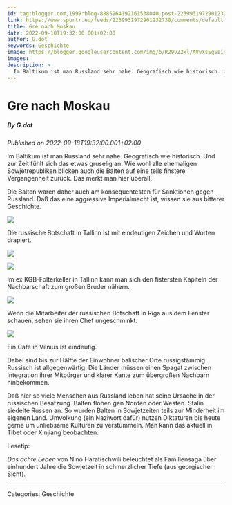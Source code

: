 ```yaml
---
id: tag:blogger.com,1999:blog-8885964192161538040.post-2239931972901232730
link: https://www.spurtr.eu/feeds/2239931972901232730/comments/default
title: Gre nach Moskau
date: 2022-09-18T19:32:00.001+02:00
author: G.dot
keywords: Geschichte
image: https://blogger.googleusercontent.com/img/b/R29vZ2xl/AVvXsEgSsixEzDtaoWVtHvriEsVZ3vyUN7hXHMNg-IlnYT-B5MEBD6nvxcsOOl54_AiJN-QoL0P5B-aBfxWbt5yYXOwmmEWfs8-qu4fz5H4LQ7_eKpDMyzS655xryBPgI0vB7IOvqpG-Fm7qvyA/s72-c/1662820866450678-0.png
images: 
description: >
  Im Baltikum ist man Russland sehr nahe. Geografisch wie historisch. Und zur Zeit fühlt sich das etwas gruselig an. Wie wohl alle ehemaligen Sowjetrepubliken blicken auch die Balten auf eine teils finstere Vergangenheit zurück. Das merkt man hier überall.Die Balten waren daher auch am konsequentesten für Sanktionen gegen Russland. Daß
---
```

# Gre nach Moskau
##### By G.dot
_Published on 2022-09-18T19:32:00.001+02:00_

Im Baltikum ist man Russland sehr nahe. Geografisch wie historisch. Und zur Zeit fühlt sich das etwas gruselig an. Wie wohl alle ehemaligen Sowjetrepubliken blicken auch die Balten auf eine teils finstere Vergangenheit zurück. Das merkt man hier überall.

Die Balten waren daher auch am konsequentesten für Sanktionen gegen Russland. Daß das eine aggressive Imperialmacht ist, wissen sie aus bitterer Geschichte.  

  

[![](https://blogger.googleusercontent.com/img/b/R29vZ2xl/AVvXsEgSsixEzDtaoWVtHvriEsVZ3vyUN7hXHMNg-IlnYT-B5MEBD6nvxcsOOl54_AiJN-QoL0P5B-aBfxWbt5yYXOwmmEWfs8-qu4fz5H4LQ7_eKpDMyzS655xryBPgI0vB7IOvqpG-Fm7qvyA/s1600/1662820866450678-0.png)](https://blogger.googleusercontent.com/img/b/R29vZ2xl/AVvXsEgSsixEzDtaoWVtHvriEsVZ3vyUN7hXHMNg-IlnYT-B5MEBD6nvxcsOOl54_AiJN-QoL0P5B-aBfxWbt5yYXOwmmEWfs8-qu4fz5H4LQ7_eKpDMyzS655xryBPgI0vB7IOvqpG-Fm7qvyA/s1600/1662820866450678-0.png)

  

Die russische Botschaft in Tallinn ist mit eindeutigen Zeichen und Worten drapiert.

  

[![](https://blogger.googleusercontent.com/img/b/R29vZ2xl/AVvXsEihzsYgPnPkNF8gjPXJDP5JfxL-JfhqJWbscPGPu6pYfbaB9hXCdwcA2K-8CI8LtQG97L7OhetksvNHu-NesOCecs8twip2Hv78UoISaSI7IexqwM6GhJvHrjdYGxeV3pCWLiPUSgdI7GY/s1600/1662820862490102-1.png)](https://blogger.googleusercontent.com/img/b/R29vZ2xl/AVvXsEihzsYgPnPkNF8gjPXJDP5JfxL-JfhqJWbscPGPu6pYfbaB9hXCdwcA2K-8CI8LtQG97L7OhetksvNHu-NesOCecs8twip2Hv78UoISaSI7IexqwM6GhJvHrjdYGxeV3pCWLiPUSgdI7GY/s1600/1662820862490102-1.png)

[![](https://blogger.googleusercontent.com/img/b/R29vZ2xl/AVvXsEgw2v0NWUMcPuU1q0fpBtUXpgfaOa6pr6OjIyp2dLhUxFEqNpvqm5ESfILAmLdyeXY7dwz-JnftKr_qXiklW1R2me2BhCuXTKIlZGfBhkR082cwmo9amjVu_RFzdyFEqbcM-N86lgYs6KU/s1600/1662820857474223-2.png)](https://blogger.googleusercontent.com/img/b/R29vZ2xl/AVvXsEgw2v0NWUMcPuU1q0fpBtUXpgfaOa6pr6OjIyp2dLhUxFEqNpvqm5ESfILAmLdyeXY7dwz-JnftKr_qXiklW1R2me2BhCuXTKIlZGfBhkR082cwmo9amjVu_RFzdyFEqbcM-N86lgYs6KU/s1600/1662820857474223-2.png)

Im ex KGB-Folterkeller in Tallinn kann man sich den fistersten Kapiteln der Nachbarschaft zum großen Bruder nähern.

[![](https://blogger.googleusercontent.com/img/b/R29vZ2xl/AVvXsEh4TvKms4WmiBXnmD61xVOPXEWcqq1VJ2sRo42K2bpdAI8COjXf_IB02cD61Z7T_yNm4gZKDcEYb8889f2aJECPoVRgF_yxpBEusPUd27Xe0AcyOIL2zBL8YK5BvyOhfRlxiOB7wVCWFqY/s1600/1663253147855531-0.png)](https://blogger.googleusercontent.com/img/b/R29vZ2xl/AVvXsEh4TvKms4WmiBXnmD61xVOPXEWcqq1VJ2sRo42K2bpdAI8COjXf_IB02cD61Z7T_yNm4gZKDcEYb8889f2aJECPoVRgF_yxpBEusPUd27Xe0AcyOIL2zBL8YK5BvyOhfRlxiOB7wVCWFqY/s1600/1663253147855531-0.png)

Wenn die Mitarbeiter der russischen Botschaft in Riga aus dem Fenster schauen, sehen sie ihren Chef ungeschminkt.

[![](https://blogger.googleusercontent.com/img/b/R29vZ2xl/AVvXsEihqucWvcq2IQ1HtZK3ofqn64_Lst6PJOm3gpFXmjk3lQiUI3eaVFgjFdtdQPoLtK6M2OieXQ95uTHZUxHH-C7A8UnE0s8OwGnjL6LA7QUTxlHt06Qswy2q8JWHuZiJCklB02uR_VjOkuk/s1600/1663253144071075-1.png)](https://blogger.googleusercontent.com/img/b/R29vZ2xl/AVvXsEihqucWvcq2IQ1HtZK3ofqn64_Lst6PJOm3gpFXmjk3lQiUI3eaVFgjFdtdQPoLtK6M2OieXQ95uTHZUxHH-C7A8UnE0s8OwGnjL6LA7QUTxlHt06Qswy2q8JWHuZiJCklB02uR_VjOkuk/s1600/1663253144071075-1.png)

Ein Café in Vilnius ist eindeutig.

  

Dabei sind bis zur Hälfte der Einwohner balischer Orte russigstämmig. Russisch ist allgegenwärtig. Die Länder müssen einen Spagat zwischen Integration ihrer Mitbürger und klarer Kante zum übergroßen Nachbarn hinbekommen.

Daß hier so viele Menschen aus Russland leben hat seine Ursache in der russischen Besatzung. Balten flohen gen Norden oder Westen. Stalin siedelte Russen an. So wurden Balten in Sowjetzeiten teils zur Minderheit im eigenen Land. Umvolkung (ein Naziwort dafür) nutzen Diktaturen bis heute gerne um unliebsame Kulturen zu verstümmeln. Man kann das aktuell in Tibet oder Xinjiang beobachten.

  

Lesetip:

_Das achte Leben_ von Nino Haratischwili beleuchtet als Familiensaga über einhundert Jahre die Sowjetzeit in schmerzlicher Tiefe (aus georgischer Sicht).

---
Categories: Geschichte